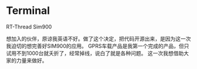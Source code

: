 # Terminal
RT-Thread Sim900

想加入的伙伴，原谅我英语不好。做了这个决定，把代码开源出来，是因为这一次我迫切的想完善好SIM900的应用。
GPRS车载产品是我第一个完成的产品，但只试用不到1000台就夭折了，经常掉线，说白了就是各种问题。
这一次我想借助大家的力量来做好。


